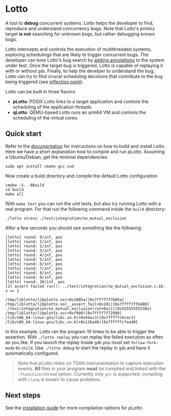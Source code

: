 # Lotto

A tool to **debug** concurrent systems. Lotto helps the developer to find, reproduce and understand concurrency bugs.
Note that Lotto's primiry target **is not** searching for unknown bugs, but rather debugging known bugs.

Lotto intercepts and controls the execution of multithreaded systems, exploring schedulings that are likely to trigger concurrent bugs.
The developer can tune Lotto's bug search by [adding annotations](doc/api/lotto/README.md) to the system under test.
Once the target bug is triggered, Lotto is capable of replaying it with or without `gdb`.
Finally, to help the develper to understand the bug, Lotto can try to find crucial scheduling decisions that contribute to the bug being triggered (see [inflection point](doc/inflex.md)).

Lotto can be built in three flavors:

- **pLotto**: POSIX Lotto links to a target application and controls the scheduling of the application threads.
- **qLotto**: QEMU-based Lotto runs an arm64 VM and controls the scheduling of the virtual cores.

## Quick start

Refer to the [documentation](doc/install.md) for instructions on how to build and install Lotto.
Here we have a short explanation how to compile and run *pLotto*.
Assuming a Ubuntu/Debian, get the minimal dependencies:

	sudo apt install cmake gcc xxd


Now create a build directory and compile the default Lotto configuration

    cmake -S. -Bbuild
    cd build
    make all

With `make test` you can run the unit tests, but also try running Lotto with a real program.
For that run the following command inside the `build` directory:

    ./lotto stress ./test/integration/no_mutual_exclusion

After a few seconds you should see something like the following:

```
[lotto] round: 0/inf, pos
[lotto] round: 1/inf, pos
[lotto] round: 2/inf, pos
[lotto] round: 3/inf, pos
[lotto] round: 4/inf, pos
[lotto] round: 5/inf, pos
[lotto] round: 6/inf, pos
[lotto] round: 7/inf, pos
[lotto] round: 8/inf, pos
[lotto] round: 9/inf, pos
[lotto] round: 10/inf, pos
[2] assert failed run(): ../test/integration/no_mutual_exclusion.c:16: x == 1

/tmp/liblotto/libplotto.so(+0x1805a)[0x7ffff7f7b05a]
/tmp/liblotto/libplotto.so(__assert_fail+0x101)[0x7ffff7f7b480]
./test/integration/no_mutual_exclusion(run+0xc1)[0x55555555538a]
/tmp/liblotto/libplotto.so(+0xf998)[0x7ffff7f72998]
/lib/x86_64-linux-gnu/libc.so.6(+0x94ac3)[0x7ffff7c6cac3]
/lib/x86_64-linux-gnu/libc.so.6(+0x126a40)[0x7ffff7cfea40]
```

In this example, Lotto ran the program 10 times to be able to trigger the assertion.
With `./lotto replay` you can replay the failed execution as often as you like.
If you launch the replay inside `gdb` you must set `follow-fork-mode` to `child`.
Use `./lotto debug` to start the replay in `gdb` and have it automatically configured.

> Note that *pLotto* relies on TSAN instrumentation to capture execution events.
> **All** files in your program **must** be compiled and linked with the `-fsanitize=thread` option.
> Currently only `gcc` is supported, compiling with `clang` is known to cause problems.

## Next steps

See the [installation guide](doc/install.md) for more compilation options for *pLotto*.



